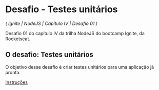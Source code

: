 # Desafio - Testes unitários

_( Ignite | NodeJS | Capítulo IV | Desafio 01 )_

Desafio 01 do capítulo IV da trilha NodeJS do bootcamp Ignite, da Rocketseat.

## O desafio: Testes unitários

O objetivo desse desafio é criar testes unitários para uma aplicação já pronta.

[Instruções](https://www.notion.so/Desafio-01-Testes-unit-rios-0321db2af07e4b48a85a1e4e360fcd11)
